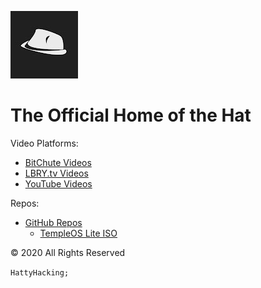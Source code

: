 ![](./hatt.jpg)

# The Official Home of the Hat

Video Platforms:

- [BitChute Videos](https://www.bitchute.com/channel/9D5nFuVO6R2X/)
- [LBRY.tv Videos](https://lbry.tv/@HattyHacker:f)
- [YouTube Videos](https://www.youtube.com/channel/UClfSAhvbpNulpVjyr3ecGaQ)

Repos:

- [GitHub Repos](https://github.com/hattyhacker)
  - [TempleOS Lite ISO](https://github.com/hattyhacker/templeos-lite/releases/download/v5.04-alpha/TOSLite.ISO)


&copy; 2020 All Rights Reserved

`HattyHacking;`

<link type="text/css" rel="stylesheet" href="main.css">
